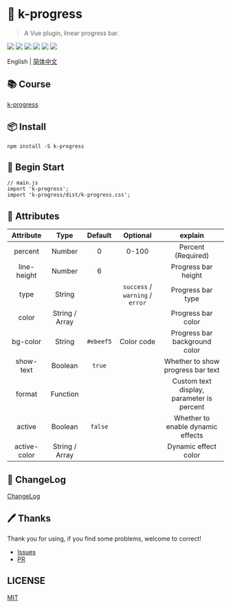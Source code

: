 # 🌈 k-progress

> A Vue plugin, linear progress bar.

![](https://img.shields.io/npm/v/k-progress?color=success&style=flat-square)
![](https://img.shields.io/github/languages/top/xrkffgg/k-progress?style=flat-square)
![](https://img.shields.io/github/languages/code-size/xrkffgg/k-progress?color=orange&style=flat-square)
![](https://img.shields.io/github/stars/xrkffgg/k-progress?color=blueviolet&style=flat-square)
![](https://img.shields.io/github/license/xrkffgg/k-progress?color=red&style=flat-square)
![](https://img.shields.io/npm/dt/k-progress?color=ff69b4&style=flat-square)

English | [简体中文](./README-CN.md) 

## 📚 Course
[k-progress](https://xrkffgg.github.io/Knotes/course/k-progress.html)

## 📦 Install
```
npm install -S k-progress
```

## 🔨 Begin Start
```
// main.js
import 'k-progress';
import 'k-progress/dist/k-progress.css';
```

## 📔 Attributes
|  Attribute   |      Type      |  Default  |            Optional             |                  explain                  |
| :----------: | :------------: | :-------: | :-----------------------------: | :---------------------------------------: |
|   percent    |     Number     |     0     |              0-100              |            Percent (Required)             |
| line-height  |     Number     |     6     |                                 |            Progress bar height            |
|     type     |     String     |           | `success` / `warning` / `error` |             Progress bar type             |
|    color     | String / Array |           |                                 |            Progress bar color             |
|   bg-color   |     String     | `#ebeef5` |           Color code            |       Progress bar background color       |
|  show-text   |    Boolean     |  `true`   |                                 |     Whether to show progress bar text     |
|    format    |    Function    |           |                                 | Custom text display, parameter is percent |
|    active    |    Boolean     |  `false`  |                                 |     Whether to enable dynamic effects     |
| active-color | String / Array |           |                                 |           Dynamic effect color            |

## 📒 ChangeLog
[ChangeLog](./CHANGELOG.md)

## 🖊 Thanks
Thank you for using, if you find some problems, welcome to correct!
- [Issues](https://github.com/xrkffgg/k-progress/issues) 
- [PR](https://github.com/xrkffgg/k-progress/pulls)

## LICENSE
[MIT](https://github.com/xrkffgg/k-progress/blob/master/LICENSE)